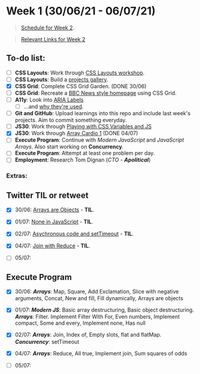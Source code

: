 # Week 1 (30/06/21 - 06/07/21)

> [Schedule for Week 2](https://learn.foundersandcoders.com/course/syllabus/pre-apprenticeship-2/schedule/).

> [Relevant Links for Week 2](https://mjow1999.github.io/FAC-Links/)

## To-do list:

- [ ] __CSS Layouts__: Work through [CSS Layouts workshop](https://learn.foundersandcoders.com/workshops/css-layout/).
- [ ] __CSS Layouts__: Build a [projects gallery](https://learn.foundersandcoders.com/course/syllabus/pre-apprenticeship-2/project/).
- [x] __CSS Grid__: Complete CSS Grid Garden. (DONE 30/06)
- [ ] __CSS Grid__: Recreate a [BBC News style homepage](https://github.com/bobbysebolao/learn-css-grid) using CSS Grid.
- [ ] __A11y__: Look into [ARIA Labels](https://css-tricks.com/why-how-and-when-to-use-semantic-html-and-aria/) 
  - [ ]  ...and [why they're used](https://www.24a11y.com/2019/what-a-year-of-learning-and-teaching-accessibility-taught-me/).
- [ ]  __Git and GitHub__: Upload learnings into this repo and include last week's projects. Aim to commit something everyday.
- [ ]  __JS30__: Work through [Playing with CSS Variables and JS](https://courses.wesbos.com/account/access/60d7a25c8981fd4f947017c5/view/194130480)
- [x]  __JS30__: Work through [Array Cardio 1](https://courses.wesbos.com/account/access/60d7a25c8981fd4f947017c5/view/194130346) (DONE 04/07)
- [ ]  __Execute Program__: Continue with _Modern JavaScript_ and _JavaScript Arrays_. Also start working on __Concurrency__.
- [ ]  __Execute Program__: Attempt at least one problem per day.
- [ ]  __Employment__: Research Tom Dignan (_CTO - __Apolitical___)

### Extras:


## Twitter TIL or retweet
- [x] 30/06: [Arrays are Objects](https://twitter.com/michWills99/status/1410252523768889344?s=20) - __TIL__.
- [x] 01/07: [None in JavaScript](https://twitter.com/michWills99/status/1410708270327676931?s=20) - __TIL__.
- [x] 02/07: [Asychronous code and setTimeout](https://twitter.com/michWills99/status/1411083014256398338?s=20) - __TIL__.
- [x] 04/07: [Join with Reduce](https://twitter.com/michWills99/status/1411819924704665602?s=20) - __TIL__.
- [ ] 05/07:


## Execute Program

- [x] 30/06: ___Arrays___: Map, Square, Add Exclamation, Slice with negative arguments, Concat, New and fill, Fill dynamically, Arrays are objects
- [x] 01/07: ___Modern JS___: Basic array destructuring, Basic object destructuring. ___Arrays___: Filter. Implement Filter With For, Even numbers, Implement compact, Some and every, Implement none, Has null
- [x] 02/07: ___Arrays___: Join, Index of, Empty slots, flat and flatMap. ___Concurrency___: setTimeout
- [x] 04/07: ___Arrays___: Reduce, All true, Implement join, Sum squares of odds 
- [ ] 05/07:


